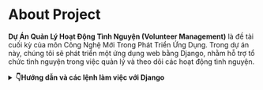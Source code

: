 # **About Project**
**Dự Án Quản Lý Hoạt Động Tình Nguyện (Volunteer Management)** là đề tài cuối kỳ của môn Công Nghệ Mới Trong Phát Triển Ứng Dụng. Trong dự án này, chúng tôi sẽ phát triển một ứng dụng web bằng Django, nhằm hỗ trợ tổ chức tình nguyện trong việc quản lý và theo dõi các hoạt động tình nguyện.

<details>
   <summary><strong>👇Hướng dẫn và các lệnh làm việc với Django</strong></summary>

# **Django commands and tips for development**

## I.Tạo project mới:
Mở terminal và di chuyển đến thư mục mà bạn muốn tạo project mới. Sau đó chạy lệnh sau:

### 1. Tạo môi trưởng ảo: 
Tạo môi trường ảo với tên là `py3.12_venv` tại thư mục của project
```bash
python -m venv py3.12_venv
```
### 2. Kích hoạt môi trường ảo:
```bash
py3.12_venv\Scripts\activate 
```
### 3. Cài đặt Django:
```bash
pip install django
```
### 4. Tạo project mới:
Tạo project Django mới với tên là `volunteer_management` tại thư mục hiện tại
```bash
django-admin startproject volunteer_management
```

### 5. Tạo app mới:
Tạo app mới với tên là `volunteer_app` tại thư mục hiện tại
```bash
cd volunteer_management
```
```bash
python manage.py startapp volunteer_app
```

- Để thêm app mới vào project, mở file `volunteer_management/settings.py` và thêm tên app vào `INSTALLED_APPS`:
```python
INSTALLED_APPS = [
    ...
    'volunteer_management_app',
    ...
]
```

### 6. Chạy thử server:
```bash
python manage.py runserver
```
- Mở trình duyệt và truy cập vào địa chỉ [http://127.0.0.1:8000/](http://127.0.0.1:8000/), nếu bạn thấy trang web như hình dưới đây thì đã cài đặt thành công:
![alt text](README_images/image.png)

## II. Các lệnh thường dùng để làm việc với Django:

### Kích hoạt môi trường ảo trước khi làm việc:
```bash
py3.12_venv\Scripts\activate 
```

### 1. Tạo database:
```bash
python manage.py makemigrations volunteer_management_app
```

### 2. Migrate database:
```bash
python manage.py migrate
```

### 3. Tạo superuser:
```bash
python manage.py createsuperuser
```

### 4. Chạy server:
```bash
python manage.py runserver
```
### 5. Chạy test case:
```bash
python manage.py test volunteer_management_app
```

### 6. Mở shell:
```bash
python manage.py shell
```

### 7. Tạo file requirements.txt:
```bash
pip freeze > requirements.txt
```
</details>




